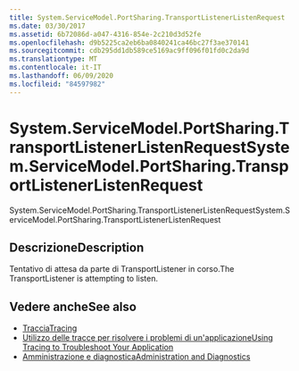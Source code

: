```yaml
---
title: System.ServiceModel.PortSharing.TransportListenerListenRequest
ms.date: 03/30/2017
ms.assetid: 6b72086d-a047-4316-854e-2c210d3d52fe
ms.openlocfilehash: d9b5225ca2eb6ba0840241ca46bc27f3ae370141
ms.sourcegitcommit: cdb295dd1db589ce5169ac9ff096f01fd0c2da9d
ms.translationtype: MT
ms.contentlocale: it-IT
ms.lasthandoff: 06/09/2020
ms.locfileid: "84597982"
---
```

# <a name="systemservicemodelportsharingtransportlistenerlistenrequest"></a><span data-ttu-id="89740-102">System.ServiceModel.PortSharing.TransportListenerListenRequest</span><span class="sxs-lookup"><span data-stu-id="89740-102">System.ServiceModel.PortSharing.TransportListenerListenRequest</span></span>
<span data-ttu-id="89740-103">System.ServiceModel.PortSharing.TransportListenerListenRequest</span><span class="sxs-lookup"><span data-stu-id="89740-103">System.ServiceModel.PortSharing.TransportListenerListenRequest</span></span>  
  
## <a name="description"></a><span data-ttu-id="89740-104">Descrizione</span><span class="sxs-lookup"><span data-stu-id="89740-104">Description</span></span>  
 <span data-ttu-id="89740-105">Tentativo di attesa da parte di TransportListener in corso.</span><span class="sxs-lookup"><span data-stu-id="89740-105">The TransportListener is attempting to listen.</span></span>  
  
## <a name="see-also"></a><span data-ttu-id="89740-106">Vedere anche</span><span class="sxs-lookup"><span data-stu-id="89740-106">See also</span></span>

- [<span data-ttu-id="89740-107">Traccia</span><span class="sxs-lookup"><span data-stu-id="89740-107">Tracing</span></span>](index.md)
- [<span data-ttu-id="89740-108">Utilizzo delle tracce per risolvere i problemi di un'applicazione</span><span class="sxs-lookup"><span data-stu-id="89740-108">Using Tracing to Troubleshoot Your Application</span></span>](using-tracing-to-troubleshoot-your-application.md)
- [<span data-ttu-id="89740-109">Amministrazione e diagnostica</span><span class="sxs-lookup"><span data-stu-id="89740-109">Administration and Diagnostics</span></span>](../index.md)
